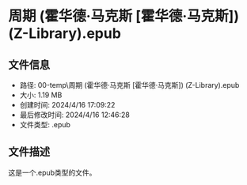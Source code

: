 ﻿# 周期 (霍华德·马克斯 [霍华德·马克斯]) (Z-Library).epub

## 文件信息
- 路径: 00-temp\周期 (霍华德·马克斯 [霍华德·马克斯]) (Z-Library).epub
- 大小: 1.19 MB
- 创建时间: 2024/4/16 17:09:22
- 最后修改时间: 2024/4/16 12:46:28
- 文件类型: .epub

## 文件描述
这是一个.epub类型的文件。

